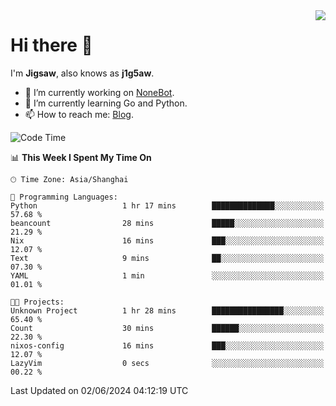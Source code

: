 <a href="#">
  <img align="right" src="https://github-readme-stats.vercel.app/api?username=j1g5awi&count_private=true&show_icons=true&title_color=80070B&text_color=B3B3B3&bg_color=212121&icon_color=80070B" />
</a>

# Hi there 👋

I'm **Jigsaw**, also knows as **j1g5aw**.

- 🔭 I’m currently working on [NoneBot](https://github.com/nonebot).
- 🌱 I’m currently learning Go and Python.
- 📫 How to reach me: [Blog](https://blog.maddestroyer.xyz/).

<!--START_SECTION:waka-->
![Code Time](http://img.shields.io/badge/Code%20Time-1%2C456%20hrs%2036%20mins-blue)

📊 **This Week I Spent My Time On** 

```text
🕑︎ Time Zone: Asia/Shanghai

💬 Programming Languages: 
Python                   1 hr 17 mins        ██████████████░░░░░░░░░░░   57.68 % 
beancount                28 mins             █████░░░░░░░░░░░░░░░░░░░░   21.29 % 
Nix                      16 mins             ███░░░░░░░░░░░░░░░░░░░░░░   12.07 % 
Text                     9 mins              ██░░░░░░░░░░░░░░░░░░░░░░░   07.30 % 
YAML                     1 min               ░░░░░░░░░░░░░░░░░░░░░░░░░   01.01 % 

🐱‍💻 Projects: 
Unknown Project          1 hr 28 mins        ████████████████░░░░░░░░░   65.40 % 
Count                    30 mins             ██████░░░░░░░░░░░░░░░░░░░   22.30 % 
nixos-config             16 mins             ███░░░░░░░░░░░░░░░░░░░░░░   12.07 % 
LazyVim                  0 secs              ░░░░░░░░░░░░░░░░░░░░░░░░░   00.22 % 
```


 Last Updated on 02/06/2024 04:12:19 UTC
<!--END_SECTION:waka-->
